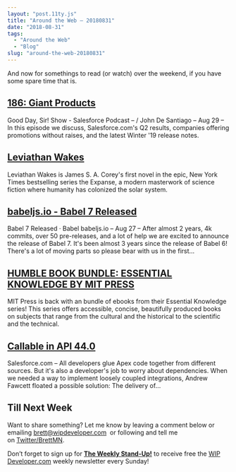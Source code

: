 ```yaml
---
layout: "post.11ty.js"
title: "Around the Web – 20180831"
date: "2018-08-31"
tags: 
  - "Around the Web"
  - "Blog"
slug: "around-the-web-20180831"
---
```


And now for somethings to read (or watch) over the weekend, if you have some spare time that is.

## [186: Giant Products](https://www.gooddaysirpodcast.com/podcast/2018/8/29/186-giant-products)

Good Day, Sir! Show - Salesforce Podcast – / John De Santiago – Aug 29 – In this episode we discuss, Salesforce.com's Q2 results, companies offering promotions without raises, and the latest Winter '19 release notes.

## [Leviathan Wakes](https://www.amazon.com/gp/product/0316129089/ref=as_li_qf_asin_il_tl?ie=UTF8&tag=wipdevelope05-20&creative=9325&linkCode=as2&creativeASIN=0316129089&linkId=875a000d9d59cc0016aeddab25131f8b)

Leviathan Wakes is James S. A. Corey's first novel in the epic, New York Times bestselling series the Expanse, a modern masterwork of science fiction where humanity has colonized the solar system.

## [babeljs.io - Babel 7 Released](https://babeljs.io/blog/2018/08/27/7.0.0) 

Babel 7 Released · Babel babeljs.io – Aug 27 – After almost 2 years, 4k commits, over 50 pre-releases, and a lot of help we are excited to announce the release of Babel 7. It's been almost 3 years since the release of Babel 6! There's a lot of moving parts so please bear with us in the first…

## [HUMBLE BOOK BUNDLE: ESSENTIAL KNOWLEDGE BY MIT PRESS](https://www.humblebundle.com/books/essential-knowledge-books?partner=wipdeveloper)

MIT Press is back with an bundle of ebooks from their Essential Knowledge series! This series offers accessible, concise, beautifully produced books on subjects that range from the cultural and the historical to the scientific and the technical.

## [Callable in API 44.0](https://bigass.secure.force.com/callable)

Salesforce.com – All developers glue Apex code together from different sources. But it's also a developer's job to worry about dependencies. When we needed a way to implement loosely coupled integrations, Andrew Fawcett floated a possible solution: The delivery of…

## Till Next Week

Want to share something? Let me know by leaving a comment below or emailing [brett@wipdeveloper.com](mailto:brett@wipdeveloper.com)  or following and tell me on [Twitter/BrettMN](https://twitter.com/BrettMN).

Don’t forget to sign up for **[The Weekly Stand-Up!](https://wipdeveloper.wpcomstaging.com/newsletter/)** to receive free the [WIP Developer.com](https://wipdeveloper.wpcomstaging.com/) weekly newsletter every Sunday!
